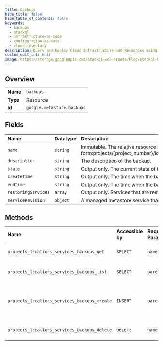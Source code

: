 ```yaml
---
title: backups
hide_title: false
hide_table_of_contents: false
keywords:
  - backups
  - stackql
  - infrastructure-as-code
  - configuration-as-data
  - cloud inventory
description: Query and Deploy Cloud Infrastructure and Resources using SQL
custom_edit_url: null
image: https://storage.googleapis.com/stackql-web-assets/blog/stackql-blog-post-featured-image.png
---
```

  
    

## Overview
<table><tbody>
<tr><td><b>Name</b></td><td><code>backups</code></td></tr>
<tr><td><b>Type</b></td><td>Resource</td></tr>
<tr><td><b>Id</b></td><td><code>google.metastore.backups</code></td></tr>
</tbody></table>

## Fields
| Name | Datatype | Description |
|:-----|:---------|:------------|
| `name` | `string` | Immutable. The relative resource name of the backup, in the following form:projects/{project_number}/locations/{location_id}/services/{service_id}/backups/{backup_id} |
| `description` | `string` | The description of the backup. |
| `state` | `string` | Output only. The current state of the backup. |
| `createTime` | `string` | Output only. The time when the backup was started. |
| `endTime` | `string` | Output only. The time when the backup finished creating. |
| `restoringServices` | `array` | Output only. Services that are restoring from the backup. |
| `serviceRevision` | `object` | A managed metastore service that serves metadata queries. |
## Methods
| Name | Accessible by | Required Params | Description |
|:-----|:--------------|:----------------|:------------|
| `projects_locations_services_backups_get` | `SELECT` | `name` | Gets details of a single backup. |
| `projects_locations_services_backups_list` | `SELECT` | `parent` | Lists backups in a service. |
| `projects_locations_services_backups_create` | `INSERT` | `parent` | Creates a new backup in a given project and location. |
| `projects_locations_services_backups_delete` | `DELETE` | `name` | Deletes a single backup. |

